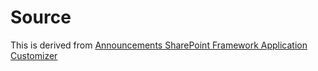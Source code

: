 # Source

This is derived from [Announcements SharePoint Framework Application Customizer](https://github.com/pnp/sp-dev-fx-extensions/tree/master/samples/react-application-announcements)
